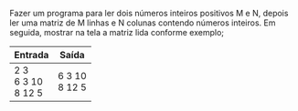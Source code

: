 Fazer um programa para ler dois números inteiros positivos M e N, depois ler uma matriz de M linhas e N colunas contendo números inteiros. Em seguida, mostrar na tela a matriz lida conforme exemplo;

| Entrada                     | Saída              |
| --------------------------- | ------------------ |
| 2 3<br />6 3 10<br />8 12 5 | 6 3 10<br />8 12 5 |
